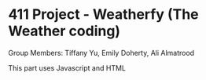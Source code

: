 # 411 Project - Weatherfy (The Weather coding)
Group Members: Tiffany Yu, Emily Doherty, Ali Almatrood

This part uses Javascript and HTML
